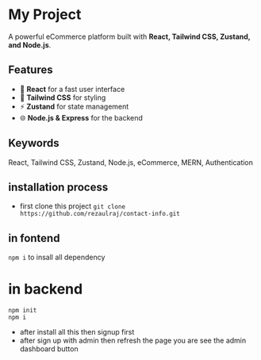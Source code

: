 # My Project

A powerful eCommerce platform built with **React, Tailwind CSS, Zustand, and Node.js**.

## Features
- 🚀 **React** for a fast user interface
- 🎨 **Tailwind CSS** for styling
- ⚡ **Zustand** for state management
- 🌐 **Node.js & Express** for the backend

## Keywords
React, Tailwind CSS, Zustand, Node.js, eCommerce, MERN, Authentication

## installation process
- first clone this project
```git clone https://github.com/rezaulraj/contact-info.git```

## in fontend
```npm i```
to insall all dependency

# in backend 
``` 
npm init
npm i

````

- after install all this then signup first
- after sign up with admin then refresh the page you are see the admin dashboard button


